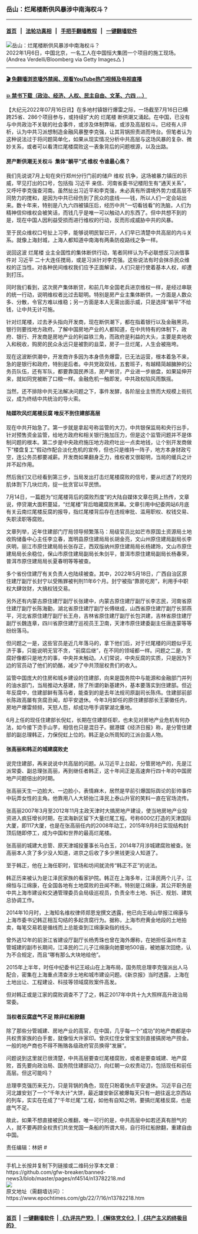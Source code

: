 ### 岳山：烂尾楼断供风暴涉中南海权斗？
------------------------

#### [首页](https://github.com/gfw-breaker/banned-news3/blob/master/README.md) &nbsp;&nbsp;|&nbsp;&nbsp; [法轮功真相](https://github.com/begood0513/basic/blob/master/README.md)  &nbsp;&nbsp;|&nbsp;&nbsp; [手把手翻墙教程](https://github.com/gfw-breaker/guides/wiki)  &nbsp;&nbsp;|&nbsp;&nbsp; [一键翻墙软件](https://github.com/gfw-breaker/nogfw/blob/master/README.md)  



<div><img alt="岳山：烂尾楼断供风暴涉中南海权斗？" class="attachment-djy_600_400 size-djy_600_400 wp-post-image" src="https://i.epochtimes.com/assets/uploads/2022/07/id13782243-GettyImages-1237572826-600x400.jpg"/>
<div class="caption">
 2022年1月6日，中国北京，一名工人在中国恒大集团一个项目的施工现场。(Andrea Verdelli/Bloomberg via Getty Images△ )
</div></div><hr/>

#### [ 🎬  免翻墙浏览墙外禁闻、观看YouTube热门视频及电视直播](https://github.com/gfw-breaker/HelloWorld)

#### [ 💥  禁书下载（政治、经济、人权、民主自由、文革、六四 ...）](https://github.com/gfw-breaker/books/blob/master/README.md)

<div><p>
 【大纪元2022年07月16日讯】在多地村镇银行爆雷之际，一场截至7月16日已横跨25省、286个项目参与，或持续扩大的
 <ok href="https://www.epochtimes.com/gb/tag/%E7%83%82%E5%B0%BE%E6%A5%BC.html">
  烂尾楼
 </ok>
 断供潮又涌起。在中国，已没有与中共政治不关联的社会事件，或涉及体制弊端，或涉及高层权斗。已经有人评析，认为中共习派想制造金融风暴整李克强，让其背锅担责进而垮台。但笔者认为这种说法过于将问题简单化，如果从现实情况分析中共高层与这场风暴的复杂、微妙关系，或者可以看清烂尾楼腐败这一表象背后的问题根源，以及出路。
</p>
<h4>
 房产断供潮无关权斗  集体“躺平”式
 <ok href="https://www.epochtimes.com/gb/tag/%E7%BB%B4%E6%9D%83.html">
  维权
 </ok>
 令谁最心焦？
</h4>
<p>
 我们先说说7月上旬在央行郑州分行门前的储户
 <ok href="https://www.epochtimes.com/gb/tag/%E7%BB%B4%E6%9D%83.html">
  维权
 </ok>
 抗争，这场被暴力镇压的示威，罕见打出的口号，包括指
 <ok href="https://www.epochtimes.com/gb/tag/%E4%B9%A0%E8%BF%91%E5%B9%B3.html">
  习近平
 </ok>
 亲信、河南省委书记楼阳生有“通天关系”，又呼吁李克强查河南。虽然扯出习近平和李克强，未必真有所谓境外势力或高层不同势力的搅和，是因为中共已经伤到了民众的底线——钱，所以人们一定会站出来。数十年来，特别是八九六四被镇压后，经历中共“一切看钱看”的洗脑，人们为精神信仰维权会被笑话，而钱几乎是唯一可以触动人的东西了。但中共想不到的是，现在中国人因利益受损而进行维权的行动，反而形成威胁中共的风暴。
</p>
<p>
 至于民众维权口号扯上习李，能够说明民智已开，人们早已清楚中共高层的内斗关系。就像上海封城，上海人都知道中南海有两条防疫路线之争一样。
</p>
<p>
 说回这波
 <ok href="https://www.epochtimes.com/gb/tag/%E7%83%82%E5%B0%BE%E6%A5%BC.html">
  烂尾楼
 </ok>
 业主全国性的集体断供行动，笔者同样认为不必联想反习派借事件对
 <ok href="https://www.epochtimes.com/gb/tag/%E4%B9%A0%E8%BF%91%E5%B9%B3.html">
  习近平
 </ok>
 二十大连任搅局，或是习派针对李克强。这些说法有时会抹杀民众维权的正当性。对各种民间维权我们应予正面解读，人们只是行使着基本人权，却遭到打压。
</p>
<p>
 同时我们看到，这次房产集体断贷，和前几年全国老兵进京维权一样，是经过串联的统一行动，说明维权者比过去聪明。特别是房产业主集体断供，一方面是人数众多、分散，令官方难以维稳；另一方面是本人无需出面示威，只是选择“躺平”不给钱，让中共无计可施。
</p>
<p>
 针对烂尾楼，过去矛头指向开发商，现在断供潮下，都在指着银行以及金融黑洞，银行则要找地方政府。了解中国房地产业的人都知道，在中共特有的体制下，政府、银行、开发商是房地产业的利益铁三角，而政府是利益的大头，主要是卖地收入和税收，购房的民众永远只是被割的韭菜，房子一旦烂尾，人生会被拖垮。
</p>
<p>
 现在这波断供潮中，开发商许多因为本身债务爆雷，已无法运营，根本着急不来，急的是银行和政府，特别是后者。中共党政双线，五套班子，有越精简越臃肿的公务员队伍，还有军队，都要靠国民养活，房产断贷，产业进一步崩盘，如果延伸开来，就如同党被断了口粮一样。金融危机一触即发，中共政权陷风雨飘摇。
</p>
<p>
 当然，还不排除中共无法解决问题之下，事件发酵，各阶层业主愤而大规模上街抗议，成为终结中共统治的导火索。
</p>
<h4>
 陆媒吹风烂尾楼反腐 唯反不到住建部高层
</h4>
<p>
 现在中共开始急了。第一步就是拿起号称监管的大刀，中共银保监局和央行出手，针对预售资金监管，给地方政府和相关银行施加压力，但是这个监管问题并不是体制问题的根本。第二步是中央政府施压地方政府吐出一点卖地钱，让个别开发商做下“楼盘复工”假动作配合淡化危机的宣传，但也只是维持一阵子，地方本身财政亏空，连公务员都要减薪。开发商如果翻身乏力，维权者又很聪明，当局的缓兵之计并不起作用。
</p>
<p>
 然后我们又已经看到第三步，当局发出打击烂尾楼腐败的信号，要从烂透了的党的肌体割下几块烂肉，捉一批贪官以平民愤。
</p>
<p>
 7月14日，一篇题为“烂尾楼背后的腐败烈度”的大陆自媒体文章在网上热传，文章说，停贷潮大面积蔓延，“烂尾楼”背后暗藏腐败黑幕。文章引用中纪委网站6月底有关云南烂尾楼反腐的报导，指烂尾楼背后存在违规审批、滥用职权、权钱交易、失职渎职等腐败。
</p>
<p>
 文章列举，近年住建部门厅局领导频繁落马：局级官员比如芒市原国土资源局土地收购储备中心主任李立春，嵩明县原住建局局长胡金亮，文山州原住建局副局长李庆明，丽江市原住建局局长张存正，西双版纳州原住建局局长杨建玲，文山市原住建局局长余稳位，保山市原住建局副局长朱剑平，普洱市原住建局副局长杨春荣，普洱市原住建局局长夏春明等等被查。
</p>
<p>
 多个省份住建厅有关负责人也陆续被查。其中，2022年5月18日，广西自治区原住建厅副厅长封宁以受贿罪被判刑11年6个月。封宁被指“靠房吃房”，利用手中职权大肆敛财，大搞权钱交易。
</p>
<p>
 另外还有内蒙古原住建厅副厅长张建中，内蒙古原住建厅副厅长李志民，河南省原住建厅副厅长陈海勤，湖北省原住建厅副厅长傅继成，山西省原住建厅副厅长郭燕平，河北省原住建厅副厅长王舟，吉林省原住建厅副厅长包洪建，吉林省原住建厅副厅长魏连章，四川省原住建厅巡视员王卫南，天津市原住建委副主任唐连蒙等等纷纷落马。
</p>
<p>
 但问题之一是，这些官员是近几年落马的，拿下他们后，对于烂尾楼的问题似乎无济于事，只能说明无官不贪，“前腐后继”，在不同的领域都一样。问题之二是，贪腐好像都只是地方的事，中央并未触动。人们常说，中央反腐的实质，只是因为下边的官员动了他们的奶酪，减少了中共顶层权贵们的收入。
</p>
<p>
 监管中国庞大的住房和城乡建设的住建部，向来是国务院中与能源和金融部门并列的油水部门，当局推动大基建，除了所谓的新基建外，基本要落实到住建部。但近年反腐中，住建部鲜有落马者，能查到的是去年法规司原副司长陈伟。住建部前部长陈政高屡有贪腐丑闻，却平安退休。今年3月卸任的原住建部部长王蒙徽任内，房地产爆雷频频，天怒人怨，却成功甩手调掌湖北重地。
</p>
<p>
 6月上任的现任住建部长倪虹，长期在住建部任职，也未见对房地产业危机有何办法，如今接下烫手山芋，相信也只是混日子。据港媒《经济日报》称，是分管住建部的副总理韩正，力保倪虹上位的。韩正是众所周知的江派台面人物。
</p>
<h4>
 张高丽和韩正的城建腐败史
</h4>
<p>
 说完住建部，再来说说中共高层的问题。从习近平上台起，分管房地产的，先是江派常委、副总理张高丽，再到继任者韩正，这十年间正是高速奔行四十年的中国房地产问题倍出的时期。
</p>
<p>
 张高丽天生一边脸大、一边脸小，表情麻木，居然是早前引爆国际舆论的彭帅事件中玩弄女性的主角。他靠用八人大轿抬江泽民上泰山升官的笑料一直在官场流传。
</p>
<p>
 张高丽2007年3月至2012年11月主政天津时大搞房地产建设，使当地房地产业投资进入疯狂增长时期，在滨海新区留下大量烂尾工程。号称600亿打造的天津国际大厦，即117大厦，也是在张高丽任内的2008年动工，2015年9月8日实现结构封顶后随即停工，成为中国和世界的最高烂尾楼。
</p>
<p>
 张高丽的城建大总管、原天津城投董事长马白玉，2014年7月涉城建腐败被查。张高丽本人贪了多少没人知道，进京之后收了多少黑钱更没人知道了。
</p>
<p>
 至于韩正，他在上海任职时，官场和坊间就流传“韩正不正”的说法。
</p>
<p>
 韩正历来被认为是江泽民家族的看家护院。韩正在上海多年，江泽民两个儿子，江绵恒与江绵康，在全国各地有土地腐败的丑闻不断。特别是江绵康，其公开职务是中共上海市建设和交通管理委员会局级巡视员，负责全市土地、拆迁、规划、建筑总协调工作。
</p>
<p>
 2014年10月时，上海知名维权律师郑恩宠撰文透露，他已向王岐山举报江绵康与上海市委书记韩正相互勾结的多起贪腐行为。据称，上海市府黄金地段的土地拍卖，每笔交易若是循线而上总能查到江绵康染指的线头。
</p>
<p>
 曾外逃12年的前浙江省建设厅副厅长杨秀珠也曾在海外爆称，在她担任温州市主管城建的副市长期间，江泽民的二儿子江绵康向她要地500亩，被她屡次回绝，认为不合规定，而且“哪有那么大块地给他”。
</p>
<p>
 2015年上半年，时任中纪委书记王岐山在上海布局，国务院总理李克强派出人马配合，密集在上海重点清查涉土地和城市建设问题。《新京报》当时透露，上海在土地出让、工程建设、科技等领域腐败案件高发。
</p>
<p>
 但对韩正或是江家的腐败调查不了了之，韩正2017年中共十九大照样高升政治局常委。
</p>
<h4>
 当权者反腐底气不足 除非红船掀翻
</h4>
<p>
 除了那些分管城建、房地产业的高官，在中国，几乎每一个“成功”的地产商都是中共权贵家族的白手套，就像恒大许家印。曾庆红侄女曾宝宝则直接搞房地产捞金。一般的地产商也不得不贿赂各级政府官员换得“发展”。
</p>
<p>
 问题说到这里就已很清楚，中共高层要查烂尾楼腐败，或者是要查城建、地产腐败，首先要向政治局、国务院住建部动刀，向红朝一众权贵动刀，包括现任和前任高层。但这可能吗？
</p>
<p>
 总理李克强历来无力，只是背锅的角色，现在只盼着快点平安退休。习近平自己在河北雄安划了一个“千年大计”大饼，最近雄安新区被爆每天只有一趟往返北京西站的列车，实实在在成了“千年烂尾”工程，如他有自知之明，要搞烂尾楼反腐，也是底气不足。
</p>
<p>
 故此，如果不想直接被民众推翻，唯一可行的是，中共高层中如若还真有胆气的人，就不要再顾全权贵们共坐党国一条船的所谓大局，自行将红船掀翻，重建自由中国。
</p>
<p>
 责任编辑：林妍 #
</p>
</div>
<hr/>
手机上长按并复制下列链接或二维码分享本文章：<br/>
https://github.com/gfw-breaker/banned-news3/blob/master/pages/nf4514/n13782218.md <br/>
<a href='https://github.com/gfw-breaker/banned-news3/blob/master/pages/nf4514/n13782218.md'><img src='https://github.com/gfw-breaker/banned-news3/blob/master/pages/nf4514/n13782218.md.png'/></a> <br/>
原文地址（需翻墙访问）：https://www.epochtimes.com/gb/22/7/16/n13782218.htm


------------------------
#### [首页](https://github.com/gfw-breaker/banned-news3/blob/master/README.md) &nbsp;|&nbsp; [一键翻墙软件](https://github.com/gfw-breaker/nogfw/blob/master/README.md) &nbsp;| [《九评共产党》](https://github.com/gfw-breaker/9ping.md/blob/master/README.md#九评之一评共产党是什么) | [《解体党文化》](https://github.com/gfw-breaker/jtdwh.md/blob/master/README.md) | [《共产主义的终极目的》](https://github.com/gfw-breaker/gczydzjmd.md/blob/master/README.md)


<img src='http://gfw-breaker.win/banned-news3/pages/nf4514/n13782218.md' width='0px' height='0px'/>